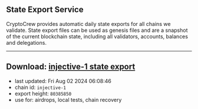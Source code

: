 ## State Export Service
CryptoCrew provides automatic daily state exports for all chains we validate. State export files can be used as genesis files and are a snapshot of the current blockchain state, including all validators, accounts, balances and delegations.

---
**Download: [injective-1 state export](https://dl-eu2.ccvalidators.com/SERVICE/injective/injective-1_export_80385850.json)**
---

- last updated: Fri Aug 02 2024 06:08:46
- chain id: `injective-1`
- export height: `80385850`
- use for: airdrops, local tests, chain recovery
